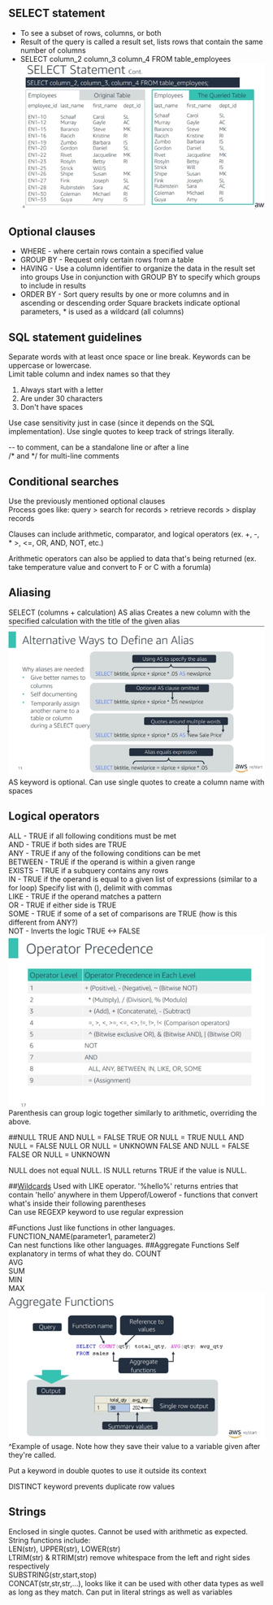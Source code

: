 ## SELECT statement
* To see a subset of rows, columns, or both
* Result of the query is called a result set, lists rows that contain the same number of columns
* SELECT column_2 column_3 column_4 FROM table_employees
![](SELECT%20example.jpg)
## Optional clauses
* WHERE - where certain rows contain a specified value
* GROUP BY - Request only certain rows from a table
* HAVING - Use a column identifier to organize the data in the result set into groups Use in conjunction with GROUP BY to specify which groups to include in results
* ORDER BY - Sort query results by one or more columns and in ascending or descending order 
Square brackets indicate optional parameters, * is used as a wildcard (all columns)

## SQL statement guidelines
Separate words with at least once space or line break.
Keywords can be uppercase or lowercase.  
Limit table column and index names so that they 
1. Always start with a letter
2. Are under 30 characters
3. Don't have spaces  

Use case sensitivity just in case (since it depends on the SQL implementation). Use single quotes to keep track of strings literally.

-- to comment, can be a standalone line or after a line  
/* and */ for multi-line comments

## Conditional searches
Use the previously mentioned optional clauses  
Process goes like: query > search for records > retrieve records > display records

Clauses can include arithmetic, comparator, and logical operators (ex. +, -, * >, <=, OR, AND, NOT, etc.)

Arithmetic operators can also be applied to data that's being returned (ex. take temperature value and convert to F or C with a forumla)

## Aliasing
SELECT (columns + calculation) AS alias
Creates a new column with the specified calculation with the title of the given alias
![](Alias%20examples.jpg)  
AS keyword is optional. Can use single quotes to create a column name with spaces

## Logical operators
ALL - TRUE if all following conditions must be met  
AND - TRUE if both sides are TRUE  
ANY - TRUE if any of the following conditions can be met  
BETWEEN - TRUE if the operand is within a given range  
EXISTS - TRUE if a subquery contains any rows  
IN - TRUE if the operand is equal to a given list of expressions (similar to a for loop) Specify list with (), delimit with commas  
LIKE - TRUE if the operand matches a pattern  
OR - TRUE if either side is TRUE  
SOME - TRUE if some of a set of comparisons are TRUE (how is this different from ANY?)  
NOT - Inverts the logic TRUE <-> FALSE  
![](Operator%20precedence.jpg)  
Parenthesis can group logic together similarly to arithmetic, overriding the above.

##NULL
TRUE AND NULL = FALSE
TRUE OR NULL = TRUE
NULL AND NULL = FALSE
NULL OR NULL = UNKNOWN
FALSE AND NULL = FALSE
FALSE OR NULL = UNKNOWN

NULL does not equal NULL. IS NULL returns TRUE if the value is NULL.

##[Wildcards](https://www.w3schools.com/sql/sql_wildcards.asp)
Used with LIKE operator. 
'%hello%' returns entries that contain 'hello' anywhere in them 
Upperof/Lowerof - functions that convert what's inside their following parentheses  
Can use REGEXP keyword to use regular expression

#Functions
Just like functions in other languages. FUNCTION_NAME(parameter1, parameter2)  
Can nest functions like other languages.
##Aggregate Functions
Self explanatory in terms of what they do.
COUNT  
AVG  
SUM  
MIN  
MAX  
![](Aggregate%20example.jpg)  
^Example of usage. Note how they save their value to a variable given after they're called.

Put a keyword in double quotes to use it outside its context

DISTINCT keyword prevents duplicate row values

## Strings
Enclosed in single quotes. Cannot be used with arithmetic as expected. String functions include:  
LEN(str), UPPER(str), LOWER(str)  
LTRIM(str) & RTRIM(str) remove whitespace from the left and right sides respectively  
SUBSTRING(str,start,stop)  
CONCAT(str,str,str,...), looks like it can be used with other data types as well as long as they match. Can put in literal strings as well as variables